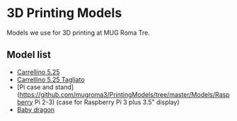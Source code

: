 # 3D Printing Models
Models we use for 3D printing at MUG Roma Tre.

## Model list
* [Carrellino 5.25](https://github.com/mugroma3/PrintingModels/blob/master/Models/carrellino525.stl)
* [Carrellino 5.25 Tagliato](https://github.com/mugroma3/PrintingModels/blob/master/Models/carrellino525_tagliato.stl)
* [Pi case and stand](https://github.com/mugroma3/PrintingModels/tree/master/Models/Raspberry Pi 2-3) (case for Raspberry Pi 3 plus 3.5" display)
* [Baby dragon](https://github.com/mugroma3/PrintingModels/tree/master/Models/little_dragon_by_gaetano.stl) 